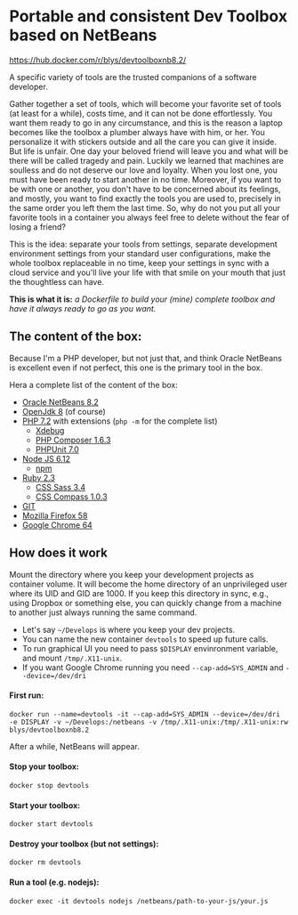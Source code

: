 # Portable and consistent Dev Toolbox based on NetBeans
https://hub.docker.com/r/blys/devtoolboxnb8.2/

A specific variety of tools are the trusted companions of a software developer.

Gather together a set of tools, which will become your favorite set of tools (at least for a while), costs time, and it can not be done effortlessly.
You want them ready to go in any circumstance, and this is the reason a laptop becomes like the toolbox a plumber always have with him, or her. You personalize it with stickers outside and all the care you can give it inside.
But life is unfair. One day your beloved friend will leave you and what will be there will be called tragedy and pain.
Luckily we learned that machines are soulless and do not deserve our love and loyalty. When you lost one, you must have been ready to start another in no time.
Moreover, if you want to be with one or another, you don't have to be concerned about its feelings, and mostly, you want to find exactly the tools you are used to, precisely in the same order you left them the last time.
So, why do not you put all your favorite tools in a container you always feel free to delete without the fear of losing a friend?

This is the idea: separate your tools from settings, separate development environment settings from your standard user configurations, make the whole toolbox replaceable in no time, keep your settings in sync with a cloud service and you'll live your life with that smile on your mouth that just the thoughtless can have.

**This is what it is:** *a Dockerfile to build your (mine) complete toolbox and have it always ready to go as you want.*

## The content of the box:
Because I'm a PHP developer, but not just that, and think Oracle NetBeans is excellent even if not perfect, this one is the primary tool in the box.

Hera a complete list of the content of the box:

 - [Oracle NetBeans 8.2](https://netbeans.org/downloads/) 
 - [OpenJdk 8](http://openjdk.java.net/)  (of course)
 - [PHP 7.2](http://php.net/ChangeLog-7.php) with extensions (`php -m` for the complete list)
	 - [Xdebug](https://xdebug.org/)
	 - [PHP Composer 1.6.3](https://getcomposer.org/)
	 - [PHPUnit 7.0](https://phpunit.de/)
- [Node JS 6.12](https://nodejs.org/en/)
	- [npm](https://www.npmjs.com/)
- [Ruby 2.3](https://www.ruby-lang.org/)
	- [CSS Sass 3.4](https://sass-lang.com/)
	- [CSS Compass 1.0.3](compass-style.org)
- [GIT](https://git-scm.com/)
- [Mozilla Firefox 58](https://www.mozilla.org/en-US/firefox/)
- [Google Chrome 64](https://www.google.com/chrome/)

## How does it work
Mount the directory where you keep your development projects as container volume. It will become the home directory of an unprivileged user where its UID and GID are 1000.
If you keep this directory in sync, e.g., using Dropbox or something else, you can quickly change from a machine to another just always running the same command.

 - Let's say `~/Develops` is where you keep your dev projects.
 - You can name the new container `devtools` to speed up future calls.
 - To run graphical UI you need to pass `$DISPLAY` envinronment variable, and mount `/tmp/.X11-unix`.
 - If you want Google Chrome running you need `--cap-add=SYS_ADMIN` and `--device=/dev/dri`

#### First run:

    docker run --name=devtools -it --cap-add=SYS_ADMIN --device=/dev/dri  -e DISPLAY -v ~/Develops:/netbeans -v /tmp/.X11-unix:/tmp/.X11-unix:rw blys/devtoolboxnb8.2

After a while, NetBeans will appear.
#### Stop your toolbox:
    docker stop devtools
#### Start your toolbox:
    docker start devtools
#### Destroy your toolbox (but not settings):
    docker rm devtools
#### Run a tool (e.g. nodejs): 
    docker exec -it devtools nodejs /netbeans/path-to-your-js/your.js
